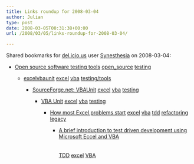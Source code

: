 ```yaml
---
title: Links roundup for 2008-03-04
author: Julian
type: post
date: 2008-03-05T00:31:38+00:00
url: /2008/03/05/links-roundup-for-2008-03-04/

---
```

Shared bookmarks for [del.icio.us][1] user [Synesthesia][2] on 2008-03-04:

  * [Open source software testing tools][3] 
    [open_source][4] [testing][5] </li> 
    
      * [excelvbaunit][6] 
        [excel][7] [vba][8] [testing/tools][9] </li> 
        
          * [SourceForge.net: VBAUnit][10] 
            [excel][7] [vba][8] [testing][5] </li> 
            
              * [VBA Unit][11] 
                [excel][7] [vba][8] [testing][5] </li> 
                
                  * [How most Excel problems start][12] 
                    [excel][7] [vba][8] [tdd][13] [refactoring][14] [legacy][15] </li> 
                    
                      * [A brief introduction to test driven development using Microsoft Eccel and VBA][16]  
                        <br>   
                        [TDD][17] [excel][7] [VBA][18] </ul>

 [1]: http://del.icio.us/
 [2]: http://del.icio.us/synesthesia
 [3]: http://www.opensourcetesting.org/
 [4]: http://del.icio.us/synesthesia/open_source
 [5]: http://del.icio.us/synesthesia/testing
 [6]: http://code.google.com/p/excelvbaunit
 [7]: http://del.icio.us/synesthesia/excel
 [8]: http://del.icio.us/synesthesia/vba
 [9]: http://del.icio.us/synesthesia/testing%2Ftools
 [10]: http://sourceforge.net/projects/vbaunit
 [11]: http://www.richardjones.info/home/downloads.html
 [12]: http://excel-vba-expert.com/?p=3
 [13]: http://del.icio.us/synesthesia/tdd
 [14]: http://del.icio.us/synesthesia/refactoring
 [15]: http://del.icio.us/synesthesia/legacy
 [16]: http://www.clarkeching.com/files/tdd_for_managers_and_nonprogrammers_using_excell_and_vba_final.pdf
 [17]: http://del.icio.us/synesthesia/TDD
 [18]: http://del.icio.us/synesthesia/VBA